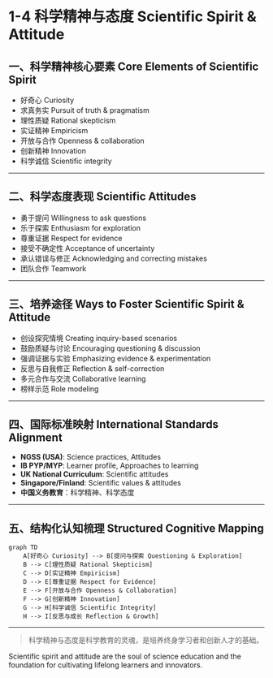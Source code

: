 # 1-4 科学精神与态度 Scientific Spirit & Attitude

## 一、科学精神核心要素 Core Elements of Scientific Spirit

- 好奇心 Curiosity
- 求真务实 Pursuit of truth & pragmatism
- 理性质疑 Rational skepticism
- 实证精神 Empiricism
- 开放与合作 Openness & collaboration
- 创新精神 Innovation
- 科学诚信 Scientific integrity

---

## 二、科学态度表现 Scientific Attitudes

- 勇于提问 Willingness to ask questions
- 乐于探索 Enthusiasm for exploration
- 尊重证据 Respect for evidence
- 接受不确定性 Acceptance of uncertainty
- 承认错误与修正 Acknowledging and correcting mistakes
- 团队合作 Teamwork

---

## 三、培养途径 Ways to Foster Scientific Spirit & Attitude

- 创设探究情境 Creating inquiry-based scenarios
- 鼓励质疑与讨论 Encouraging questioning & discussion
- 强调证据与实验 Emphasizing evidence & experimentation
- 反思与自我修正 Reflection & self-correction
- 多元合作与交流 Collaborative learning
- 榜样示范 Role modeling

---

## 四、国际标准映射 International Standards Alignment

- **NGSS (USA)**: Science practices, Attitudes
- **IB PYP/MYP**: Learner profile, Approaches to learning
- **UK National Curriculum**: Scientific attitudes
- **Singapore/Finland**: Scientific values & attitudes
- **中国义务教育**：科学精神、科学态度

---

## 五、结构化认知梳理 Structured Cognitive Mapping

```mermaid
graph TD
    A[好奇心 Curiosity] --> B[提问与探索 Questioning & Exploration]
    B --> C[理性质疑 Rational Skepticism]
    C --> D[实证精神 Empiricism]
    D --> E[尊重证据 Respect for Evidence]
    E --> F[开放与合作 Openness & Collaboration]
    F --> G[创新精神 Innovation]
    G --> H[科学诚信 Scientific Integrity]
    H --> I[反思与成长 Reflection & Growth]
```

---

> 科学精神与态度是科学教育的灵魂，是培养终身学习者和创新人才的基础。

Scientific spirit and attitude are the soul of science education and the foundation for cultivating lifelong learners and innovators.
